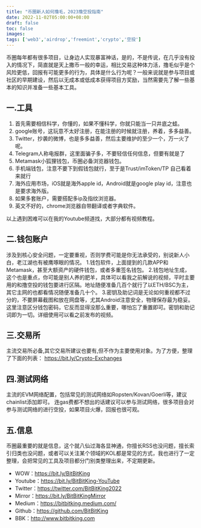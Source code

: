 ```yaml
---
title: "币圈新人如何撸毛，2023撸空投指南"
date: 2022-11-02T05:00:00+08:00
draft: false
toc: false
images:
tags: ['web3','airdrop','freemint','crypto','空投']
---
```


币圈每年都有很多项目，让身边人实现暴富神话，是的，不是传说，在几乎没有投入的情况下，简直就是天上撒币一般的幸运，相比交易这种体力活，撸毛似乎是个风险更低，回报有可能更多的行为，具体是什么行为呢？一般来说就是参与项目或社区的早期建设，然后以无成本或低成本获得项目方奖励，当然需要先了解一些基本的知识并准备一些基本工具。

## 一.工具
1. 首先需要相信科学，你懂的，如果不懂科学，你就只能当一只井底之蛙。
2. google账号，这玩意不太好注册，在能注册的时候就注册，养着，多多益善。
3. Twitter，抄袭的微博，也是多多益善，然后主要维护的至少一个，万一火了呢。
4. Telegram人称电报群，这里面骗子多，不要轻信任何信息，但要有就是了
5. Metamask小狐狸钱包，币圈必备浏览器钱包。
6. 手机端钱包，注意不要下到假钱包就行，至于是Trust/imToken/TP 自己看着来就行
7. 海外应用市场，iOS就是海外apple id，Android就是google play id，注意也是要求海外版。
8. 如果多套账户，需要搭配多ip及指纹浏览器。
9. 英文不好的，chrome浏览器自带翻译或者字典软件。

以上遇到困难可以在我的Youtube频道找，大部分都有视频教程。

## 二.钱包账户
涉及到核心安全问题，一定要重视，否则学费可能是你无法承受的，别说新人小白，老江湖也有被鹰啄眼的情况。
1.钱包软件，上面提到的几款APP和Metamask，甚至大额资产的硬件钱包，或者多重签名钱包。
2.钱包地址生成，这个也是重点，你可能是别人养的肥羊，具体可以看我之前解说的视频，平时主要用的和撸空投的钱包要进行区隔。地址随便准备几百个就行了以ETH/BSC为主，其它主网的也都看情况随便准备几十个。
3.密钥及助记词是无论如何重视都不过分的，不要屏幕截图和放在网盘等，尤其Android注意安全，物理保存最为稳妥。
这里注意区分钱包密码，它反而显得没那么重要，哪怕忘了重置即可。密钥和助记词即为一切。详细使用可以看之前发布的视频。

## 三.交易所
主流交易所必备,其它交易所建议也要有,但不作为主要使用对象。为了方便，整理了下面的列表：
https://bit.ly/Crypto-Exchanges

## 四.测试网络
主流的EVM网络配置，包括常见的测试网络如Ropsten/Kovan/Goerli等，建议chainlist添加即可。
连gas费都不想出的话建议可以参与测试网络，很多项目会对参与测试网络的进行空投，如果项目火爆，回报也很可观。

## 五.信息
币圈最重要的就是信息，这个就八仙过海各显神通，你擅长RSS也没问题，擅长索引归类也没问题，或者可以关注某个领域的KOL都是常见的方式，我也进行了一定整理，会把常见的工具及项目都分门别类整理出来，不定期更新。

* WOW：https://bit.ly/BitBitKing
* Youtube：https://bit.ly/BitBitKing-YouTube
* Twitter：https://twitter.com/BitBitKing2022
* Mirror：https://bit.ly/BitBitKingMirror
* Medium：https://bitbitking.medium.com/
* Github：https://github.com/BitBitKing
* BBK：http://www.bitbitking.com